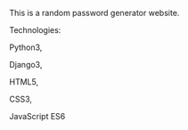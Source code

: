 This is a random password generator website.

Technologies:

  Python3,

  Django3,

  HTML5,

  CSS3,

  JavaScript ES6
